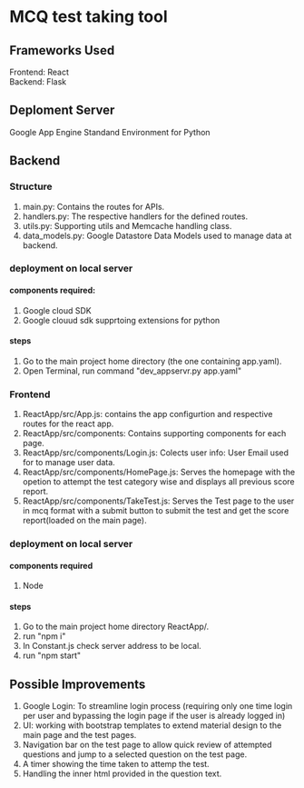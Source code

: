# MCQ test taking tool

## Frameworks Used
  Frontend: React
  <br>
  Backend: Flask

## Deploment Server
  Google App Engine Standand Environment for Python

## Backend
### Structure
  1. main.py: Contains the routes for APIs.
  2. handlers.py: The respective handlers for the defined routes.
  3. utils.py: Supporting utils and Memcache handling class.
  4. data_models.py: Google Datastore Data Models used to manage data at backend.

### deployment on local server
#### components required:
  1. Google cloud SDK
  2. Google clouud sdk supprtoing extensions for python

#### steps
  1. Go to the main project home directory (the one containing app.yaml).
  2. Open Terminal, run command "dev_appservr.py app.yaml"

### Frontend
  1. ReactApp/src/App.js: contains the app configurtion and respective routes for the react app.
  2. ReactApp/src/components: Contains supporting components for each page.
  3. ReactApp/src/components/Login.js: Colects user info: User Email used for to manage user data.
  4. ReactApp/src/components/HomePage.js: Serves the homepage with the opetion to attempt the test category wise and displays all previous score report.
  5. ReactApp/src/components/TakeTest.js: Serves the Test page to the user in mcq format with a submit button to submit the test and get the score report(loaded on the main page).

### deployment on local server
#### components required
  1. Node

#### steps
  1. Go to the main project home directory ReactApp/.
  2. run "npm i"
  3. In Constant.js check server address to be local.
  4. run "npm start"


## Possible Improvements
1. Google Login: To streamline login process (requiring only one time login per user and bypassing the login page if the user is already logged in)
2. UI: working with bootstrap templates to extend material design to the main page and the test pages.
3. Navigation bar on the test page to allow quick review of attempted questions and jump to a selected question on the test page.
4. A timer showing the time taken to attemp the test.
5. Handling the inner html provided in the question text.

